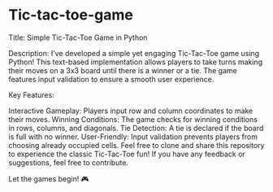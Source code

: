 # Tic-tac-toe-game

Title: Simple Tic-Tac-Toe Game in Python

Description:
I've developed a simple yet engaging Tic-Tac-Toe game using Python! This text-based implementation allows players to take turns making their moves on a 3x3 board until there is a winner or a tie. The game features input validation to ensure a smooth user experience.

Key Features:

Interactive Gameplay: Players input row and column coordinates to make their moves.
Winning Conditions: The game checks for winning conditions in rows, columns, and diagonals.
Tie Detection: A tie is declared if the board is full with no winner.
User-Friendly: Input validation prevents players from choosing already occupied cells.
Feel free to clone and share this repository to experience the classic Tic-Tac-Toe fun! If you have any feedback or suggestions, feel free to contribute.

Let the games begin! 🎮
